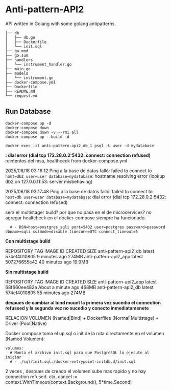 # Anti-pattern-API2

API written in Golang with some golang antipatterns.

    ├── db
    │   ├── db.go
    │   ├── Dockerfile
    │   └── init.sql
    ├── go.mod
    ├── go.sum
    ├── handlers
    │   └── instrument_handler.go
    ├── main.go
    ├── models
    │   └── instrument.go
    ├── docker-compose.yml
    ├── Dockerfile
    ├── README.md
    └── request.md



## Run Database

    docker-compose up -d
    docker-compose down
    docker-compose down -v --rmi all
    docker-compose up --build -d

    docker exec -it anti-pattern-api2_db_1 psql -U user -d mydatabase


**: dial error (dial tcp 172.28.0.2:5432: connect: connection refused)** reintentos del msa, healthceck from docker-compose.yml

2025/06/18 03:16:12 Ping a la base de datos falló: failed to connect to `host=db2 user=user database=mydatabase`: hostname resolving error (lookup db2 on 127.0.0.11:53: server misbehaving)

2025/06/18 03:17:48 Ping a la base de datos falló: failed to connect to `host=db user=user database=mydatabase`: dial error (dial tcp 172.28.0.2:5432: connect: connection refused)


sera el multistager build?  por que no pasa en el de microservices? no agregar healtcheck en el docker-compose siempre ha funcionado.


      # - DSN=host=postgres_sqli port=5432 user=postgres password=password dbname=sqli sslmode=disable timezone=UTC connect_timeout=5

**Con multistage build**

REPOSITORY                                 TAG               IMAGE ID       CREATED          SIZE
anti-pattern-api2_db                       latest            574ef4010805   9 minutes ago    274MB
anti-pattern-api2_app                      latest            507276655e42   40 minutes ago   19.9MB


**Sin multistage build**

REPOSITORY                                 TAG               IMAGE ID       CREATED              SIZE
anti-pattern-api2_app                      latest            68f660ee482a   About a minute ago   468MB
anti-pattern-api2_db                       latest            574ef4010805   55 minutes ago       274MB


**despues de cambiar al bind mount la primera vez sucedio el connection refussed y la segunda vez no sucedio y conecto inmediatamenete**

RELACION VOLUMEN (Named|Bind) + Dockerfiles (Normal|Multistage) + Driver (Pool|Native)

Docker compose toma el up.sql o init de la ruta directamente en el volumen (Named Volumen):

    volumes:
      # Monta el archivo init.sql para que PostgreSQL lo ejecute al iniciar
      # - ./sql/init.sql:/docker-entrypoint-initdb.d/init.sql


2 veces , despues de creado el volumen sube mas rapido y no hay connection refused.
	ctx, cancel := context.WithTimeout(context.Background(), 5*time.Second)
